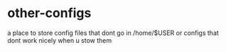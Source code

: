 # other-configs

a place to store config files that dont go in /home/$USER
or configs that dont work nicely when u stow them
